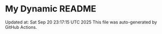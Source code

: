 # My Dynamic README
Updated at: Sat Sep 20 23:17:15 UTC 2025
This file was auto-generated by GitHub Actions.
